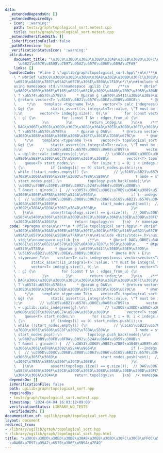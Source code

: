 ```yaml
---
data:
  _extendedDependsOn: []
  _extendedRequiredBy:
  - icon: ':warning:'
    path: tests/graph/topological_sort.notest.cpp
    title: tests/graph/topological_sort.notest.cpp
  _extendedVerifiedWith: []
  _isVerificationFailed: false
  _pathExtension: hpp
  _verificationStatusIcon: ':warning:'
  attributes:
    document_title: "\u30C8\u30DD\u30ED\u30B8\u30AB\u30EB\u30BD\u30FC\u30C8\uFF0C\u5165\
      \u6B21\u6570\u8A08\u7B97\u95A2\u6570\u306E\u5B9A\u7FA9"
    links: []
  bundledCode: "#line 2 \"ugilib/graph/topological_sort.hpp\"\n\n/**\n * @file topological_sort.hpp\n\
    \ * @brief \u30C8\u30DD\u30ED\u30B8\u30AB\u30EB\u30BD\u30FC\u30C8\uFF0C\u5165\u6B21\
    \u6570\u8A08\u7B97\u95A2\u6570\u306E\u5B9A\u7FA9\n*/\n\n#include <bits/stdc++.h>\n\
    using namespace std;\n\nnamespace ugilib {\n    /**\n     * @brief DAG\u306E\u5404\
    \u9802\u70B9\u306E\u5165\u6B21\u6570\u3092\u8A08\u7B97\u3059\u308B\n     * @tparam\
    \ T \u6574\u6570\u578B\n     * @param g \u6709\u5411\u30B0\u30E9\u30D5\n     *\
    \ @return vector<T> \u5165\u6B21\u6570\u30EA\u30B9\u30C8\n     * @note O(V + E)\n\
    \     */\n    template <typename T>\n    vector<T> calc_indegrees(const vector<vector<T>>\
    \ &g) {\n        static_assert(is_integral<T>::value, \"T must be integral type\"\
    );\n        vector<T> indeg(g.size(), 0);\n        for (const vector<T> &edges_from_u\
    \ : g) {\n            for (const T &v : edges_from_u) {\n                indeg[v]++;\n\
    \            }\n        }\n        return indeg;\n    }\n\n    /**\n     * @brief\
    \ DAG\u306E\u30C8\u30DD\u30ED\u30B8\u30AB\u30EB\u30BD\u30FC\u30C8\n     * @tparam\
    \ T \u6574\u6570\u578B\n     * @param g DAG\n     * @return vector<T> \u30C8\u30DD\
    \u30ED\u30B8\u30AB\u30EB\u30BD\u30FC\u30C8\u7D50\u679C\n     * @note O(V + E)\n\
    \    */\n    template <typename T>\n    vector<T> topological_sort(const vector<vector<T>>\
    \ &g) {\n        static_assert(is_integral<T>::value, \"T must be integral type\"\
    );\n        // \u5165\u6B21\u6570\u306E\u8A08\u7B97\n        vector<T> indegs\
    \ = ugilib::calc_indegrees(g);\n\n        // \u30C8\u30DD\u30ED\u30B8\u30AB\u30EB\
    \u9806\u5E8F\u3092\u6C7A\u5B9A\u3059\u308B\n        vector<T> topology;\n    \
    \    queue<T> start_nodes;\n        for (size_t i = 0; i < indegs.size(); i++)\
    \ {\n            if (indegs[i] == 0) start_nodes.push(i);\n        }\n       \
    \ while (!start_nodes.empty()) {\n            // \u5165\u6B21\u65700\u306E\u9802\
    \u70B9\u306E\u9806\u5E8F\u3092\u78BA\u5B9A\n            T node = start_nodes.front();\
    \ start_nodes.pop();\n            topology.push_back(node);\n\n            //\
    \ \u9802\u70B9\u30FB\u8FBA\u3092\u524A\u9664\u3059\u308B\n            for (const\
    \ T &next : g[node]) {  // \u3053\u306E\u9802\u70B9\u304B\u3089\u51FA\u308B\u5168\
    \u3066\u306E\u8FBA\u3092\u524A\u9664\n                if (--indegs[next] == 0)\
    \ {  // \u305D\u308C\u306B\u3088\u3063\u3066\u5165\u6B21\u6570\u304C0\u306B\u306A\
    \u3063\u305F\u3089\n                    start_nodes.push(next);  // \u9806\u5E8F\
    \u3092\u78BA\u5B9A\u3067\u304D\u308B\n                }\n            }\n     \
    \   }\n\n        assert(topology.size() == g.size());  // DAG\u3067\u306A\u3044\
    \u5834\u5408\u306F\u30C8\u30DD\u30ED\u30B8\u30AB\u30EB\u30BD\u30FC\u30C8\u3067\
    \u304D\u306A\u3044\n        return topology;\n    }\n}  // namespace ugilib\n"
  code: "#pragma once\n\n/**\n * @file topological_sort.hpp\n * @brief \u30C8\u30DD\
    \u30ED\u30B8\u30AB\u30EB\u30BD\u30FC\u30C8\uFF0C\u5165\u6B21\u6570\u8A08\u7B97\
    \u95A2\u6570\u306E\u5B9A\u7FA9\n*/\n\n#include <bits/stdc++.h>\nusing namespace\
    \ std;\n\nnamespace ugilib {\n    /**\n     * @brief DAG\u306E\u5404\u9802\u70B9\
    \u306E\u5165\u6B21\u6570\u3092\u8A08\u7B97\u3059\u308B\n     * @tparam T \u6574\
    \u6570\u578B\n     * @param g \u6709\u5411\u30B0\u30E9\u30D5\n     * @return vector<T>\
    \ \u5165\u6B21\u6570\u30EA\u30B9\u30C8\n     * @note O(V + E)\n     */\n    template\
    \ <typename T>\n    vector<T> calc_indegrees(const vector<vector<T>> &g) {\n \
    \       static_assert(is_integral<T>::value, \"T must be integral type\");\n \
    \       vector<T> indeg(g.size(), 0);\n        for (const vector<T> &edges_from_u\
    \ : g) {\n            for (const T &v : edges_from_u) {\n                indeg[v]++;\n\
    \            }\n        }\n        return indeg;\n    }\n\n    /**\n     * @brief\
    \ DAG\u306E\u30C8\u30DD\u30ED\u30B8\u30AB\u30EB\u30BD\u30FC\u30C8\n     * @tparam\
    \ T \u6574\u6570\u578B\n     * @param g DAG\n     * @return vector<T> \u30C8\u30DD\
    \u30ED\u30B8\u30AB\u30EB\u30BD\u30FC\u30C8\u7D50\u679C\n     * @note O(V + E)\n\
    \    */\n    template <typename T>\n    vector<T> topological_sort(const vector<vector<T>>\
    \ &g) {\n        static_assert(is_integral<T>::value, \"T must be integral type\"\
    );\n        // \u5165\u6B21\u6570\u306E\u8A08\u7B97\n        vector<T> indegs\
    \ = ugilib::calc_indegrees(g);\n\n        // \u30C8\u30DD\u30ED\u30B8\u30AB\u30EB\
    \u9806\u5E8F\u3092\u6C7A\u5B9A\u3059\u308B\n        vector<T> topology;\n    \
    \    queue<T> start_nodes;\n        for (size_t i = 0; i < indegs.size(); i++)\
    \ {\n            if (indegs[i] == 0) start_nodes.push(i);\n        }\n       \
    \ while (!start_nodes.empty()) {\n            // \u5165\u6B21\u65700\u306E\u9802\
    \u70B9\u306E\u9806\u5E8F\u3092\u78BA\u5B9A\n            T node = start_nodes.front();\
    \ start_nodes.pop();\n            topology.push_back(node);\n\n            //\
    \ \u9802\u70B9\u30FB\u8FBA\u3092\u524A\u9664\u3059\u308B\n            for (const\
    \ T &next : g[node]) {  // \u3053\u306E\u9802\u70B9\u304B\u3089\u51FA\u308B\u5168\
    \u3066\u306E\u8FBA\u3092\u524A\u9664\n                if (--indegs[next] == 0)\
    \ {  // \u305D\u308C\u306B\u3088\u3063\u3066\u5165\u6B21\u6570\u304C0\u306B\u306A\
    \u3063\u305F\u3089\n                    start_nodes.push(next);  // \u9806\u5E8F\
    \u3092\u78BA\u5B9A\u3067\u304D\u308B\n                }\n            }\n     \
    \   }\n\n        assert(topology.size() == g.size());  // DAG\u3067\u306A\u3044\
    \u5834\u5408\u306F\u30C8\u30DD\u30ED\u30B8\u30AB\u30EB\u30BD\u30FC\u30C8\u3067\
    \u304D\u306A\u3044\n        return topology;\n    }\n}  // namespace ugilib"
  dependsOn: []
  isVerificationFile: false
  path: ugilib/graph/topological_sort.hpp
  requiredBy:
  - tests/graph/topological_sort.notest.cpp
  timestamp: '2024-04-04 16:03:12+09:00'
  verificationStatus: LIBRARY_NO_TESTS
  verifiedWith: []
documentation_of: ugilib/graph/topological_sort.hpp
layout: document
redirect_from:
- /library/ugilib/graph/topological_sort.hpp
- /library/ugilib/graph/topological_sort.hpp.html
title: "\u30C8\u30DD\u30ED\u30B8\u30AB\u30EB\u30BD\u30FC\u30C8\uFF0C\u5165\u6B21\u6570\
  \u8A08\u7B97\u95A2\u6570\u306E\u5B9A\u7FA9"
---
```

